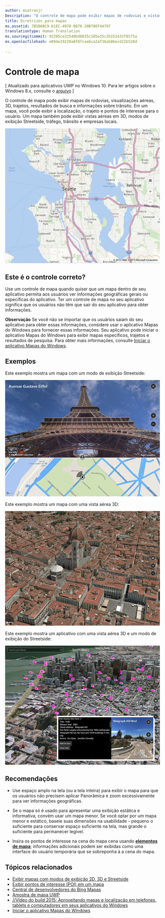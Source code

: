 ```yaml
---
author: msatranjr
Description: "O controle de mapa pode exibir mapas de rodovias e vistas aéreas, trajeto, resultados de pesquisa e informações sobre trânsito."
title: Diretrizes para mapas
ms.assetid: 7B5B6BC9-D1EC-4978-8876-20B78EF44797
translationtype: Human Translation
ms.sourcegitcommit: 92285ce32548bd6035c105e35c2b152432f8575a
ms.openlocfilehash: e094e29220a0f8fcae6ca2af36ab86ecd22b520d

---
```


# Controle de mapa


\[ Atualizado para aplicativos UWP no Windows 10. Para ler artigos sobre o Windows 8.x, consulte o [arquivo](http://go.microsoft.com/fwlink/p/?linkid=619132) \]


O controle de mapa pode exibir mapas de rodovias, visualizações aéreas, 3D, trajetos, resultados de busca e informações sobre trânsito. Em um mapa, você pode exibir a localização, o trajeto e pontos de interesse para o usuário. Um mapa também pode exibir vistas aéreas em 3D, modos de exibição Streetside, tráfego, trânsito e empresas locais.

![exemplo de um mapa, modo de exibição básico](./images/win10fa/controls-maps-basic.jpg)

## Este é o controle correto?


Use um controle de mapa quando quiser que um mapa dentro de seu aplicativo permita aos usuários ver informações geográficas gerais ou específicas do aplicativo. Ter um controle de mapa no seu aplicativo significa que os usuários não têm que sair do seu aplicativo para obter informações.

**Observação**  Se você não se importar que os usuários saiam do seu aplicativo para obter essas informações, considere usar o aplicativo Mapas do Windows para fornecer essas informações. Seu aplicativo pode iniciar o aplicativo Mapas do Windows para exibir mapas específicos, trajetos e resultados de pesquisa. Para obter mais informações, consulte [Iniciar o aplicativo Mapas do Windows](https://msdn.microsoft.com/library/windows/apps/mt228341).

## Exemplos


Este exemplo mostra um mapa com um modo de exibição Streetside:

![exemplo de modo de exibição Streetside do controle de mapa](./images/win10fa/controls-maps-streetside.jpg)

 

Este exemplo mostra um mapa com uma vista aérea 3D:

![exemplo de modo de exibição 3D do controle de mapa](./images/win10fa/controls-maps-3dview.jpg)

 

Este exemplo mostra um aplicativo com uma vista aérea 3D e um modo de exibição do Streetside:

![exemplo de vista de mapa em 3D com modo de exibição Streetside](./images/win10fa/controls-maps-3dstreetview.png)


## Recomendações


-   Use espaço amplo na tela (ou a tela inteira) para exibir o mapa para que os usuários não precisem aplicar Panorâmica e zoom excessivamente para ver informações geográficas.

-   Se o mapa só é usado para apresentar uma exibição estática e informativa, convém usar um mapa menor. Se você optar por um mapa menor e estático, baseie suas dimensões na usabilidade - pequeno o suficiente para conservar espaço suficiente na tela, mas grande o suficiente para permanecer legível.

-   Insira os pontos de interesse na cena do mapa cena usando [**elementos de mapa**](https://msdn.microsoft.com/library/windows/apps/dn637034); informações adicionais podem ser exibidas como uma interface do usuário temporária que se sobreponha à a cena do mapa.

## Tópicos relacionados


* [Exibir mapas com modos de exibição 2D, 3D e Streetside](https://msdn.microsoft.com/library/windows/apps/mt219695)
* [Exibir pontos de interesse (POI) em um mapa](https://msdn.microsoft.com/library/windows/apps/mt219696)
* [Central de desenvolvedores do Bing Mapas](https://www.bingmapsportal.com/)
* [Amostra de mapa UWP](http://go.microsoft.com/fwlink/p/?LinkId=619977)
* [//Vídeo do build 2015: Aproveitando mapas e localização em telefones, tablets e computadores em seus aplicativos do Windows](https://channel9.msdn.com/Events/Build/2015/2-757)
* [Iniciar o aplicativo Mapas do Windows](https://msdn.microsoft.com/library/windows/apps/mt228341)
 

 







<!--HONumber=Aug16_HO3-->


